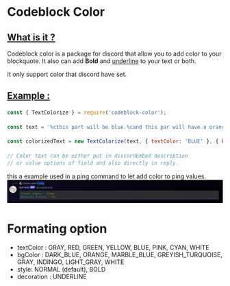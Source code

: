 # Codeblock Color

## <u>What is it ?</u>

Codeblock color is a package for discord that allow you to add color to your blockquote. It also can add **Bold** and <u>underline</u> to your text or both.

It only support color that discord have set.

## <u>Example :</u>

```js
const { TextColorize } = require('codeblock-color');

const text = '%cthis part will be blue %cand this par will have a orange background';

const colorizedText = new TextColorize(text, { textColor: 'BLUE' }, { bgColor: 'ORANGE' });

// Color text can be either put in discordEmbed description
// or value options of field and also directly in reply.
```

this a example used in a ping command to let add color to ping values. ![ping example](./images/example.png)

# Formating option

- textColor : GRAY, RED, GREEN, YELLOW, BLUE, PINK, CYAN, WHITE
- bgColor : DARK_BLUE, ORANGE, MARBLE_BLUE, GREYISH_TURQUOISE, GRAY, INDINGO, LIGHT_GRAY, WHITE
- style: NORMAL (default), BOLD
- decoration : UNDERLINE
